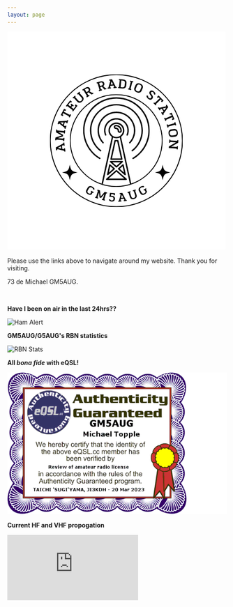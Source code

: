 ```yaml
---
layout: page
---
```


![Logo](images/logoNEW.png)

Please use the links above to navigate around my website. Thank you for visiting.

73 de Michael GM5AUG.

<html>
<script>
var montharray=new Array("Jan","Feb","Mar","Apr","May","Jun","Jul","Aug","Sep","Oct","Nov","Dec")

function countup(yr,m,d){
var today=new Date()
var todayy=today.getYear()
if (todayy < 1000)
todayy+=1900
var todaym=today.getMonth()
var todayd=today.getDate()
var todaystring=montharray[todaym]+" "+todayd+", "+todayy
var paststring=montharray[m-1]+" "+d+", "+yr
var difference=(Math.round((Date.parse(todaystring)-Date.parse(paststring))/(24*60*60*1000))*1)
difference+=" days"
document.write("It\'s been "+difference+" since the I was first licensed as M6EIO")
}
//enter the count up date using the format year/month/day
countup(2012,11,19)
</script>
<br>
<script>

var montharray=new Array("Jan","Feb","Mar","Apr","May","Jun","Jul","Aug","Sep","Oct","Nov","Dec")

function countup(yr,m,d){
var today=new Date()
var todayy=today.getYear()
if (todayy < 1000)
todayy+=1900
var todaym=today.getMonth()
var todayd=today.getDate()
var todaystring=montharray[todaym]+" "+todayd+", "+todayy
var paststring=montharray[m-1]+" "+d+", "+yr
var difference=(Math.round((Date.parse(todaystring)-Date.parse(paststring))/(24*60*60*1000))*1)
difference+=" days"
document.write("It\'s been "+difference+" since the I was licensed as GM5AUG")
}
//enter the count up date using the format year/month/day
countup(2023,03,20)
</script>
</html>

**Have I been on air in the last 24hrs??**

![Ham Alert](https://hamalert.org/myspot?c=GM5AUG&h=f28667128cef90b4&a=24)

**GM5AUG/G5AUG's RBN statistics**

![RBN Stats](https://rbn.telegraphy.de/activity/image/GM5AUG+G5AUG)

**All *bona fide* with eQSL!**

![eQSL Auth](images/eQSL.png)

**Current HF and VHF propogation**

![Propo](https://www.hamqsl.com/solar101vhfpic.php)
